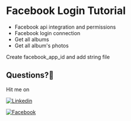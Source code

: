 # Facebook Login Tutorial

- Facebook api integration and permissions
- Facebook login connection
- Get all albums
- Get all album's photos


Create facebook_app_id and add string file

## Questions?🤔
Hit me on 

[![Linkedin](https://img.shields.io/badge/Linkedin-Emre%20Karataş-blue.svg)](https://www.linkedin.com/in/emre-karata%C5%9F-062b26a9/)

[![Facebook](https://img.shields.io/badge/Facebook-Burhanuddin%20Rashid-blue.svg)](https://www.facebook.com/emre.karatas.311)

